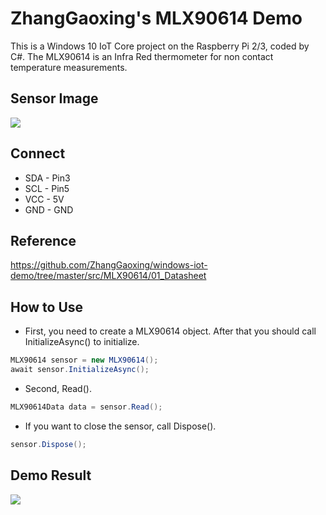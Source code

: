 # ZhangGaoxing's MLX90614 Demo
This is a Windows 10 IoT Core project on the Raspberry Pi 2/3, coded by C#. The MLX90614 is an Infra Red thermometer for non contact temperature measurements.

## Sensor Image
![](https://raw.githubusercontent.com/ZhangGaoxing/windows-iot-demo/master/src/MLX90614/02_Image/sensor.jpg)

## Connect
* SDA - Pin3
* SCL - Pin5
* VCC - 5V
* GND - GND

## Reference
https://github.com/ZhangGaoxing/windows-iot-demo/tree/master/src/MLX90614/01_Datasheet

## How to Use
* First, you need to create a MLX90614 object. After that you should call InitializeAsync() to initialize.
```C#
MLX90614 sensor = new MLX90614();
await sensor.InitializeAsync();
```
* Second, Read().
```C#
MLX90614Data data = sensor.Read();
```
* If you want to close the sensor, call Dispose().
```C#
sensor.Dispose();
```

## Demo Result
![](https://raw.githubusercontent.com/ZhangGaoxing/windows-iot-demo/master/src/MLX90614/02_Image/result.png)
